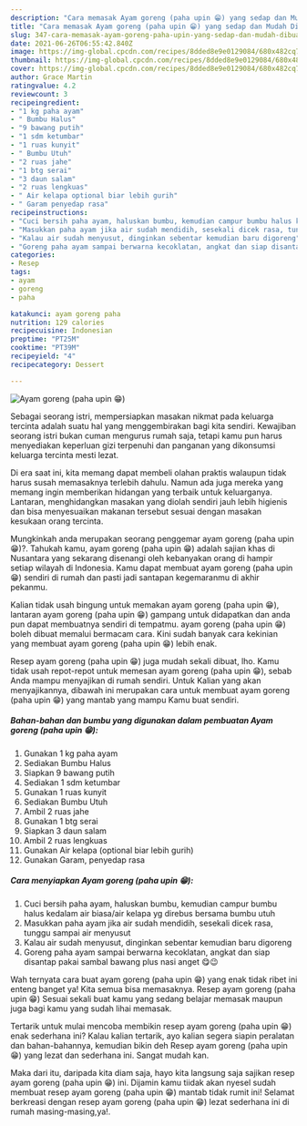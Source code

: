 ```yaml
---
description: "Cara memasak Ayam goreng (paha upin 😁) yang sedap dan Mudah Dibuat"
title: "Cara memasak Ayam goreng (paha upin 😁) yang sedap dan Mudah Dibuat"
slug: 347-cara-memasak-ayam-goreng-paha-upin-yang-sedap-dan-mudah-dibuat
date: 2021-06-26T06:55:42.840Z
image: https://img-global.cpcdn.com/recipes/8dded8e9e0129084/680x482cq70/ayam-goreng-paha-upin-😁-foto-resep-utama.jpg
thumbnail: https://img-global.cpcdn.com/recipes/8dded8e9e0129084/680x482cq70/ayam-goreng-paha-upin-😁-foto-resep-utama.jpg
cover: https://img-global.cpcdn.com/recipes/8dded8e9e0129084/680x482cq70/ayam-goreng-paha-upin-😁-foto-resep-utama.jpg
author: Grace Martin
ratingvalue: 4.2
reviewcount: 3
recipeingredient:
- "1 kg paha ayam"
- " Bumbu Halus"
- "9 bawang putih"
- "1 sdm ketumbar"
- "1 ruas kunyit"
- " Bumbu Utuh"
- "2 ruas jahe"
- "1 btg serai"
- "3 daun salam"
- "2 ruas lengkuas"
- " Air kelapa optional biar lebih gurih"
- " Garam penyedap rasa"
recipeinstructions:
- "Cuci bersih paha ayam, haluskan bumbu, kemudian campur bumbu halus kedalam air biasa/air kelapa yg direbus bersama bumbu utuh"
- "Masukkan paha ayam jika air sudah mendidih, sesekali dicek rasa, tunggu sampai air menyusut"
- "Kalau air sudah menyusut, dinginkan sebentar kemudian baru digoreng"
- "Goreng paha ayam sampai berwarna kecoklatan, angkat dan siap disantap pakai sambal bawang plus nasi anget 😋😉"
categories:
- Resep
tags:
- ayam
- goreng
- paha

katakunci: ayam goreng paha 
nutrition: 129 calories
recipecuisine: Indonesian
preptime: "PT25M"
cooktime: "PT39M"
recipeyield: "4"
recipecategory: Dessert

---
```



![Ayam goreng (paha upin 😁)](https://img-global.cpcdn.com/recipes/8dded8e9e0129084/680x482cq70/ayam-goreng-paha-upin-😁-foto-resep-utama.jpg)

Sebagai seorang istri, mempersiapkan masakan nikmat pada keluarga tercinta adalah suatu hal yang menggembirakan bagi kita sendiri. Kewajiban seorang istri bukan cuman mengurus rumah saja, tetapi kamu pun harus menyediakan keperluan gizi terpenuhi dan panganan yang dikonsumsi keluarga tercinta mesti lezat.

Di era  saat ini, kita memang dapat membeli olahan praktis walaupun tidak harus susah memasaknya terlebih dahulu. Namun ada juga mereka yang memang ingin memberikan hidangan yang terbaik untuk keluarganya. Lantaran, menghidangkan masakan yang diolah sendiri jauh lebih higienis dan bisa menyesuaikan makanan tersebut sesuai dengan masakan kesukaan orang tercinta. 



Mungkinkah anda merupakan seorang penggemar ayam goreng (paha upin 😁)?. Tahukah kamu, ayam goreng (paha upin 😁) adalah sajian khas di Nusantara yang sekarang disenangi oleh kebanyakan orang di hampir setiap wilayah di Indonesia. Kamu dapat membuat ayam goreng (paha upin 😁) sendiri di rumah dan pasti jadi santapan kegemaranmu di akhir pekanmu.

Kalian tidak usah bingung untuk memakan ayam goreng (paha upin 😁), lantaran ayam goreng (paha upin 😁) gampang untuk didapatkan dan anda pun dapat membuatnya sendiri di tempatmu. ayam goreng (paha upin 😁) boleh dibuat memalui bermacam cara. Kini sudah banyak cara kekinian yang membuat ayam goreng (paha upin 😁) lebih enak.

Resep ayam goreng (paha upin 😁) juga mudah sekali dibuat, lho. Kamu tidak usah repot-repot untuk memesan ayam goreng (paha upin 😁), sebab Anda mampu menyajikan di rumah sendiri. Untuk Kalian yang akan menyajikannya, dibawah ini merupakan cara untuk membuat ayam goreng (paha upin 😁) yang mantab yang mampu Kamu buat sendiri.

<!--inarticleads1-->

##### Bahan-bahan dan bumbu yang digunakan dalam pembuatan Ayam goreng (paha upin 😁):

1. Gunakan 1 kg paha ayam
1. Sediakan  Bumbu Halus
1. Siapkan 9 bawang putih
1. Sediakan 1 sdm ketumbar
1. Gunakan 1 ruas kunyit
1. Sediakan  Bumbu Utuh
1. Ambil 2 ruas jahe
1. Gunakan 1 btg serai
1. Siapkan 3 daun salam
1. Ambil 2 ruas lengkuas
1. Gunakan  Air kelapa (optional biar lebih gurih)
1. Gunakan  Garam, penyedap rasa




<!--inarticleads2-->

##### Cara menyiapkan Ayam goreng (paha upin 😁):

1. Cuci bersih paha ayam, haluskan bumbu, kemudian campur bumbu halus kedalam air biasa/air kelapa yg direbus bersama bumbu utuh
1. Masukkan paha ayam jika air sudah mendidih, sesekali dicek rasa, tunggu sampai air menyusut
1. Kalau air sudah menyusut, dinginkan sebentar kemudian baru digoreng
1. Goreng paha ayam sampai berwarna kecoklatan, angkat dan siap disantap pakai sambal bawang plus nasi anget 😋😉




Wah ternyata cara buat ayam goreng (paha upin 😁) yang enak tidak ribet ini enteng banget ya! Kita semua bisa memasaknya. Resep ayam goreng (paha upin 😁) Sesuai sekali buat kamu yang sedang belajar memasak maupun juga bagi kamu yang sudah lihai memasak.

Tertarik untuk mulai mencoba membikin resep ayam goreng (paha upin 😁) enak sederhana ini? Kalau kalian tertarik, ayo kalian segera siapin peralatan dan bahan-bahannya, kemudian bikin deh Resep ayam goreng (paha upin 😁) yang lezat dan sederhana ini. Sangat mudah kan. 

Maka dari itu, daripada kita diam saja, hayo kita langsung saja sajikan resep ayam goreng (paha upin 😁) ini. Dijamin kamu tiidak akan nyesel sudah membuat resep ayam goreng (paha upin 😁) mantab tidak rumit ini! Selamat berkreasi dengan resep ayam goreng (paha upin 😁) lezat sederhana ini di rumah masing-masing,ya!.

